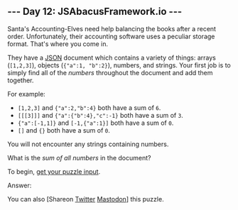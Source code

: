 \--- Day 12: JSAbacusFramework.io ---
----------

Santa's Accounting-Elves need help balancing the books after a recent order. Unfortunately, their accounting software uses a peculiar storage format. That's where you come in.

They have a [JSON](http://json.org/) document which contains a variety of things: arrays (`[1,2,3]`), objects (`{"a":1, "b":2}`), numbers, and strings. Your first job is to simply find all of the *numbers* throughout the document and add them together.

For example:

* `[1,2,3]` and `{"a":2,"b":4}` both have a sum of `6`.
* `[[[3]]]` and `{"a":{"b":4},"c":-1}` both have a sum of `3`.
* `{"a":[-1,1]}` and `[-1,{"a":1}]` both have a sum of `0`.
* `[]` and `{}` both have a sum of `0`.

You will not encounter any strings containing numbers.

What is the *sum of all numbers* in the document?

To begin, [get your puzzle input](12/input).

Answer:

You can also [Shareon [Twitter](https://twitter.com/intent/tweet?text=%22JSAbacusFramework%2Eio%22+%2D+Day+12+%2D+Advent+of+Code+2015&url=https%3A%2F%2Fadventofcode%2Ecom%2F2015%2Fday%2F12&related=ericwastl&hashtags=AdventOfCode) [Mastodon](javascript:void(0);)] this puzzle.